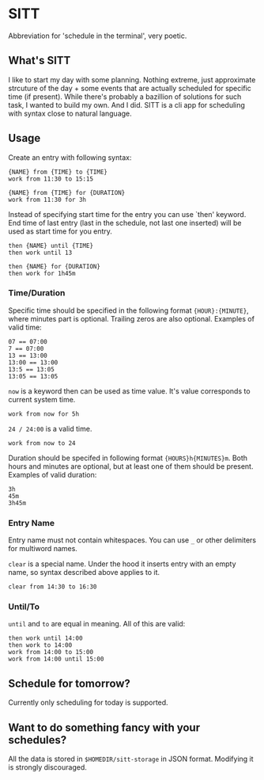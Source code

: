 # SITT
Abbreviation for 'schedule in the terminal', very poetic.

## What's SITT
I like to start my day with some planning. Nothing extreme, just approximate strcuture of the day + some events that are actually scheduled for specific time (if present). While there's probably a bazillion of solutions for such task, I wanted to build my own. And I did. SITT is a cli app for scheduling with syntax close to natural language.

## Usage

Create an entry with following syntax:
```
{NAME} from {TIME} to {TIME}
work from 11:30 to 15:15

{NAME} from {TIME} for {DURATION}
work from 11:30 for 3h
```

Instead of specifying start time for the entry you can use `then' keyword. End time of last entry (last in the schedule, not last one inserted) will be used as start time for you entry.

```
then {NAME} until {TIME}
then work until 13

then {NAME} for {DURATION}
then work for 1h45m
```

### Time/Duration
Specific time should be specified in the following format `{HOUR}:{MINUTE}`, where minutes part is optional. Trailing zeros are also optional. Examples of valid time:

```
07 == 07:00
7 == 07:00
13 == 13:00
13:00 == 13:00
13:5 == 13:05
13:05 == 13:05
```

`now` is a keyword then can be used as time value. It's value corresponds to current system time.

```
work from now for 5h
```

`24 / 24:00` is a valid time.

```
work from now to 24
```

Duration should be specifed in following format `{HOURS}h{MINUTES}m`. Both hours and minutes are optional, but at least one of them should be present. Examples of valid duration:

```
3h
45m
3h45m
```

### Entry Name
Entry name must not contain whitespaces. You can use `_` or other delimiters for multiword names.

`clear` is a special name. Under the hood it inserts entry with an empty name, so syntax described above applies to it.

```
clear from 14:30 to 16:30
```

### Until/To
`until` and `to` are equal in meaning. All of this are valid:
```
then work until 14:00
then work to 14:00
work from 14:00 to 15:00
work from 14:00 until 15:00
```

## Schedule for tomorrow?
Currently only scheduling for today is supported.

## Want to do something fancy with your schedules?
All the data is stored in `$HOMEDIR/sitt-storage` in JSON format. Modifying it is strongly discouraged.

